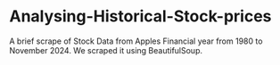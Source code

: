 # Analysing-Historical-Stock-prices
A brief scrape of Stock Data from Apples Financial year from 1980 to November 2024. We scraped it using BeautifulSoup.
